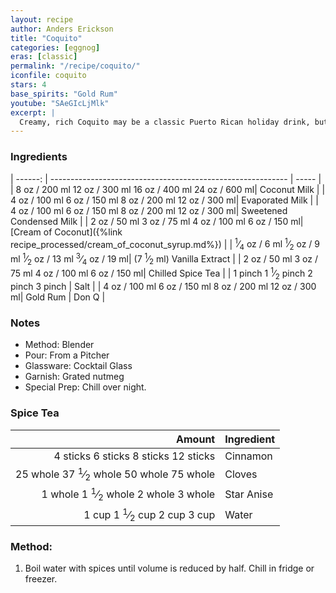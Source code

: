 ```yaml
---
layout: recipe
author: Anders Erickson
title: "Coquito"
categories: [eggnog]
eras: [classic]
permalink: "/recipe/coquito/"
iconfile: coquito
stars: 4
base_spirits: "Gold Rum"
youtube: "SAeGIcLjMlk"
excerpt: |
  Creamy, rich Coquito may be a classic Puerto Rican holiday drink, but don't let the seasons limit you—this combination of rum, milk, coconut, and spices tastes great any time of year.
---
```


### Ingredients

| ------: | ----------------------------------------------------------- | ----- |
| <span class="onex active">8 oz  / 200 ml</span> <span class="onehalfx">12 oz  / 300 ml</span> <span class="twox">16 oz  / 400 ml</span> <span class="threex">24 oz  / 600 ml</span>| Coconut Milk |
| <span class="onex active">4 oz  / 100 ml</span> <span class="onehalfx">6 oz  / 150 ml</span> <span class="twox">8 oz  / 200 ml</span> <span class="threex">12 oz  / 300 ml</span>| Evaporated Milk |
| <span class="onex active">4 oz  / 100 ml</span> <span class="onehalfx">6 oz  / 150 ml</span> <span class="twox">8 oz  / 200 ml</span> <span class="threex">12 oz  / 300 ml</span>| Sweetened Condensed Milk |
| <span class="onex active">2 oz  / 50 ml</span> <span class="onehalfx">3 oz  / 75 ml</span> <span class="twox">4 oz  / 100 ml</span> <span class="threex">6 oz  / 150 ml</span>| [Cream of Coconut]({%link recipe_processed/cream_of_coconut_syrup.md%}) |
| <span class="onex active"> <sup>1</sup>&frasl;<sub>4</sub> oz  / 6 ml</span> <span class="onehalfx"> <sup>1</sup>&frasl;<sub>2</sub> oz  / 9 ml</span> <span class="twox"> <sup>1</sup>&frasl;<sub>2</sub> oz  / 13 ml</span> <span class="threex"> <sup>3</sup>&frasl;<sub>4</sub> oz  / 19 ml</span>| (7 <sup>1</sup>&frasl;<sub>2</sub> ml) Vanilla Extract |
| <span class="onex active">2 oz  / 50 ml</span> <span class="onehalfx">3 oz  / 75 ml</span> <span class="twox">4 oz  / 100 ml</span> <span class="threex">6 oz  / 150 ml</span>| Chilled Spice Tea |
| <span class="onex active">1 pinch </span> <span class="onehalfx">1 <sup>1</sup>&frasl;<sub>2</sub> pinch </span> <span class="twox">2 pinch </span> <span class="threex">3 pinch </span>| Salt |
| <span class="onex active">4 oz  / 100 ml</span> <span class="onehalfx">6 oz  / 150 ml</span> <span class="twox">8 oz  / 200 ml</span> <span class="threex">12 oz  / 300 ml</span>| Gold Rum | Don Q |

### Notes

- Method: Blender
- Pour: From a Pitcher
- Glassware: Cocktail Glass
- Garnish: Grated nutmeg
- Special Prep: Chill over night.

### Spice Tea

|   Amount | Ingredient |
| -------: | ---------- |
| <span class="onex active">4 sticks </span> <span class="onehalfx">6 sticks </span> <span class="twox">8 sticks </span> <span class="threex">12 sticks </span>| Cinnamon   |
| <span class="onex active">25 whole </span> <span class="onehalfx">37 <sup>1</sup>&frasl;<sub>2</sub> whole </span> <span class="twox">50 whole </span> <span class="threex">75 whole </span>| Cloves     |
|  <span class="onex active">1 whole </span> <span class="onehalfx">1 <sup>1</sup>&frasl;<sub>2</sub> whole </span> <span class="twox">2 whole </span> <span class="threex">3 whole </span>| Star Anise |
|    <span class="onex active">1 cup </span> <span class="onehalfx">1 <sup>1</sup>&frasl;<sub>2</sub> cup </span> <span class="twox">2 cup </span> <span class="threex">3 cup </span>| Water      |

### Method:

1. Boil water with spices until volume is reduced by half. Chill in fridge or freezer.

    
<script type="application/ld+json">
{
  "@context": "https://schema.org",
  "@type": "Recipe",
  "author": {
    "@type": "Person",
    "name": "{{ page.author }}"
    },
  "image": "{%- for page in page.categories limit: 1 %}{% assign cat = site.data.categories | where: "slug", page | first %}{{ site.url }}{{ site.baseurl}}/assets/images/category_{{cat.slug}}.svg{% endfor -%}",
  "description": "{{ page.excerpt | strip_html | replace: '"', "'" }}",
  "recipeIngredient": [
  "8 oz Coconut Milk",
  "4 oz Evaporated Milk",
  "4 oz Sweetened Condensed Milk",
  "2 oz Cream of Coconut",
  "0.25 oz (7.5 ml) Vanilla Extract",
  "2 oz Chilled Spice Tea",
  "1 pinch Salt",
  "4 oz Gold Rum"
    ],
  "name": "{{ page.title }}",
  "recipeInstructions": [
    {
      "@type": "HowToStep",
      "text": "- Method: Blender"
    },
    {
      "@type": "HowToStep",
      "text": "- Pour: From a Pitcher"
    },
    {
      "@type": "HowToStep",
      "text": "- Glassware: Cocktail Glass"
    },
    {
      "@type": "HowToStep",
      "text": "- Garnish: Grated nutmeg"
    },
    {
      "@type": "HowToStep",
      "text": "- Special Prep: Chill over night."
    },
    {
      "@type": "HowToStep",
      "text": "### Spice Tea"
    },
    {
      "@type": "HowToStep",
      "text": "|   Amount | Ingredient |"
    },
    {
      "@type": "HowToStep",
      "text": "| -------: | ---------- |"
    },
    {
      "@type": "HowToStep",
      "text": "| 4 sticks | Cinnamon   |"
    },
    {
      "@type": "HowToStep",
      "text": "| 25 whole | Cloves     |"
    },
    {
      "@type": "HowToStep",
      "text": "|  1 whole | Star Anise |"
    },
    {
      "@type": "HowToStep",
      "text": "|    1 cup | Water      |"
    },
    {
      "@type": "HowToStep",
      "text": "### Method:"
    },
    {
      "@type": "HowToStep",
      "text": "1. Boil water with spices until volume is reduced by half. Chill in fridge or freezer."
    }
    ],
  "recipeYield": "1 cocktail",
  "recipeCategory": "cocktail",
  {% if page.stars and site.data.ratings[page.iconfile].ratings -%}"aggregateRating": 
   "@type": "AggregateRating",
   "ratingValue": "{%- include stars_metadata.html %},
   "bestRating": "5",
   "reviewCount": "2"}{%- endif %}
  "recipeCuisine": "global",
  "prepTime": "PT20M",
  "cookTime": "PT15S",
  "keywords": "{{ page.title }}, cocktail, {{ page.eras }}, {%- include category_metadata.html -%}, {%- include spirits_metadata.html -%}"
}
</script>

    